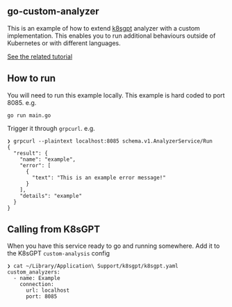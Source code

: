 ## go-custom-analyzer

This is an example of how to extend [k8sgpt](https://github.com/k8sgpt-ai/k8sgpt.git) analyzer with a custom implementation. This enables you to run additional behaviours outside of Kubernetes or with different languages.

[See the related tutorial](https://docs.k8sgpt.ai/tutorials/custom-analyzers/)
## How to run 

You will need to run this example locally.
This example is hard coded to port 8085.
e.g. 
```
go run main.go
```
Trigger it through `grpcurl`.
e.g.

```
❯ grpcurl --plaintext localhost:8085 schema.v1.AnalyzerService/Run
{
  "result": {
    "name": "example",
    "error": [
      {
        "text": "This is an example error message!"
      }
    ],
    "details": "example"
  }
}

```

## Calling from K8sGPT

When you have this service ready to go and running somewhere.
Add it to the K8sGPT `custom-analysis` config

```
❯ cat ~/Library/Application\ Support/k8sgpt/k8sgpt.yaml
custom_analyzers:
  - name: Example
    connection:
      url: localhost
      port: 8085

```